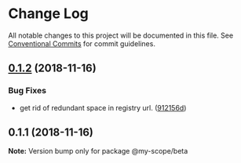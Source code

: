 # Change Log

All notable changes to this project will be documented in this file.
See [Conventional Commits](https://conventionalcommits.org) for commit guidelines.

<a name="0.1.2"></a>
## [0.1.2](https://github.com/timoyan/lerna-conventional-commits-example/compare/@my-scope/beta@0.1.1...@my-scope/beta@0.1.2) (2018-11-16)


### Bug Fixes

* get rid of redundant space in registry url. ([912156d](https://github.com/timoyan/lerna-conventional-commits-example/commit/912156d))




<a name="0.1.1"></a>
## 0.1.1 (2018-11-16)




**Note:** Version bump only for package @my-scope/beta
